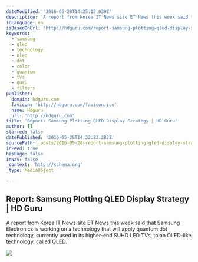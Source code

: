```yaml
---
dateModified: '2016-05-28T14:25:12.039Z'
description: 'A report from Korea IT News site ET News this week said that Samsung Electronics is working on a technology that will apply quantum dot technology, currently used in its higher-end SUHD LED TVs, to an OLED-like technology, called QLED.'
inLanguage: en
isBasedOnUrl: 'http://hdguru.com/report-samsung-plotting-qled-display-strategy/'
keywords:
  - samsung
  - qled
  - technology
  - oled
  - dot
  - color
  - quantum
  - tvs
  - guru
  - filters
publisher:
  domain: hdguru.com
  favicon: 'http://hdguru.com/favicon.ico'
  name: Hdguru
  url: 'http://hdguru.com'
title: 'Report: Samsung Plotting QLED Display Strategy | HD Guru'
author: []
starred: false
datePublished: '2016-05-28T14:32:23.283Z'
sourcePath: _posts/2016-05-28-report-samsung-plotting-qled-display-strategy-or-hd-guru.md
inFeed: true
hasPage: false
inNav: false
_context: 'http://schema.org'
_type: MediaObject

---
```

<article style=""><h1>Report: Samsung Plotting QLED Display Strategy | HD Guru</h1><p>A report from Korea IT News site ET News this week said that Samsung Electronics is working on a technology that will apply quantum dot technology, currently used in its higher-end SUHD LED TVs, to an OLED-like technology, called QLED.</p><img src="http://hdguru.com/wp-content/uploads/2013/08/Samsung-Curved-OLED-580.jpg" /></article>